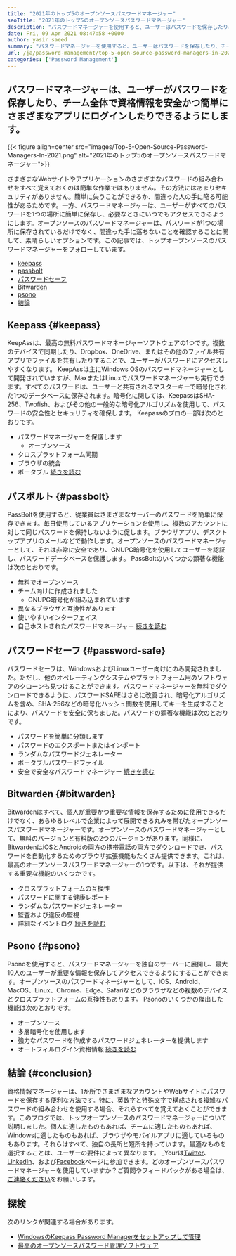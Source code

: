 ```yaml
---
title: "2021年のトップ5のオープンソースパスワードマネージャー" 
seoTitle: "2021年のトップ5のオープンソースパスワードマネージャー" 
description: "パスワードマネージャーを使用すると、ユーザーはパスワードを保存したり、チーム全体の資格情報を安全かつ簡単にログインして、1つのマスターパスワードを使用してさまざまなアプリに簡単にログインできます。" 
date: Fri, 09 Apr 2021 08:47:58 +0000
author: yasir saeed
summary: "パスワードマネージャーを使用すると、ユーザーはパスワードを保存したり、チーム全体の資格情報を安全かつ簡単にログインして、1つのマスターパスワードを使用してさまざまなアプリに簡単にログインできます。" 
url: /ja/password-management/top-5-open-source-password-managers-in-2021/
categories: ['Password Management']
---
```


## パスワードマネージャーは、ユーザーがパスワードを保存したり、チーム全体で資格情報を安全かつ簡単にさまざまなアプリにログインしたりできるようにします。

{{< figure align=center src="images/Top-5-Open-Source-Password-Managers-In-2021.png" alt="2021年のトップ5のオープンソースパスワードマネージャー">}}

さまざまなWebサイトやアプリケーションのさまざまなパスワードの組み合わせをすべて覚えておくのは簡単な作業ではありません。その方法にはあまりセキュリティがありません。簡単に失うことができるか、間違った人の手に陥る可能性があるためです。一方、パスワードマネージャーは、ユーザーがすべてのパスワードを1つの場所に簡単に保存し、必要なときにいつでもアクセスできるようにします。オープンソースのパスワードマネージャーは、パスワードが1つの場所に保存されているだけでなく、間違った手に落ちないことを確認することに関して、素晴らしいオプションです。この記事では、トップオープンソースのパスワードマネージャーをフォローしています。
  * [keepass][1]
  * [passbolt][2]
  * [パスワードセーフ][3]
  * [Bitwarden][4]
  * [psono][5]
  * [結論][6]

## Keepass {#keepass}

KeepAssは、最高の無料パスワードマネージャーソフトウェアの1つです。複数のデバイスで同期したり、Dropbox、OneDrive、またはその他のファイル共有アプリでファイルを共有したりすることで、ユーザーがパスワードにアクセスしやすくなります。 KeepAssは主にWindows OSのパスワードマネージャーとして開発されていますが、MaxまたはLinuxでパスワードマネージャーも実行できます。すべてのパスワードは、ユーザーと共有されるマスターキーで暗号化された1つのデータベースに保存されます。暗号化に関しては、KeepassはSHA-256、Twofish、およびその他の一般的な暗号化アルゴリズムを使用して、パスワードの安全性とセキュリティを確保します。 Keepassのプロの一部は次のとおりです。
* パスワードマネージャーを保護します
  * オープンソース
* クロスプラットフォーム同期
* ブラウザの統合
* ポータブル
[続きを読む][7]

## パスボルト {#passbolt}

PassBoltを使用すると、従業員はさまざまなサーバーのパスワードを簡単に保存できます。毎日使用しているアプリケーションを使用し、複数のアカウントに対して同じパスワードを保持しないように促します。ブラウザアプリ、デスクトップアプリのメールなどで動作します。オープンソースのパスワードマネージャーとして、それは非常に安全であり、GNUPG暗号化を使用してユーザーを認証し、パスワードデータベースを保護します。 PassBoltのいくつかの顕著な機能は次のとおりです。
* 無料でオープンソース
* チーム向けに作成されました
  * GNUPG暗号化が組み込まれています
* 異なるブラウザと互換性があります
* 使いやすいインターフェイス
* 自己ホストされたパスワードマネージャー
[続きを読む][8]

## パスワードセーフ {#password-safe}

パスワードセーフは、WindowsおよびLinuxユーザー向けにのみ開発されました。ただし、他のオペレーティングシステムやプラットフォーム用のソフトウェアのクローンも見つけることができます。パスワードマネージャーを無料でダウンロードできるように、パスワードSAFEはさらに改善され、暗号化アルゴリズムを含め、SHA-256などの暗号化ハッシュ関数を使用してキーを生成することにより、パスワードを安全に保ちました。パスワードの顕著な機能は次のとおりです。
* パスワードを簡単に分類します
* パスワードのエクスポートまたはインポート
* ランダムなパスワードジェネレーター
* ポータブルパスワードファイル
* 安全で安全なパスワードマネージャー
[続きを読む][9]

## Bitwarden {#bitwarden}

Bitwardenはすべて、個人が重要かつ重要な情報を保存するために使用できるだけでなく、あらゆるレベルで企業によって展開できる丸みを帯びたオープンソースパスワードマネージャーです。オープンソースのパスワードマネージャーとして、無料のバージョンと有料版の2つのバージョンがあります。同様に、BitwardenはiOSとAndroidの両方の携帯電話の両方でダウンロードでき、パスワードを自動化するためのブラウザ拡張機能もたくさん提供できます。これは、最高のオープンソースパスワードマネージャーの1つです。以下は、それが提供する重要な機能のいくつかです。
* クロスプラットフォームの互換性
* パスワードに関する健康レポート
* ランダムなパスワードジェネレーター
* 監査および違反の監視
* 詳細なイベントログ
[続きを読む][10]

## Psono {#psono}

Psonoを使用すると、パスワードマネージャーを独自のサーバーに展開し、最大10人のユーザーが重要な情報を保存してアクセスできるようにすることができます。オープンソースのパスワードマネージャーとして、iOS、Android、MacOS、Linux、Chrome、Edge、Safariなどのブラウザなどの複数のデバイスとクロスプラットフォームの互換性もあります。 Psonoのいくつかの傑出した機能は次のとおりです。
  * オープンソース
* 多層暗号化を使用します
* 強力なパスワードを作成するパスワードジェネレーターを提供します
* オートフィルログイン資格情報
[続きを読む][11]

## 結論 {#conclusion}

資格情報マネージャーは、1か所でさまざまなアカウントやWebサイトにパスワードを保存する便利な方法です。特に、英数字と特殊文字で構成される複雑なパスワードの組み合わせを使用する場合、それらすべてを覚えておくことができます。このブログでは、トップオープンソースのパスワードマネージャーについて説明しました。個人に適したものもあれば、チームに適したものもあれば、Windowsに適したものもあれば、ブラウザやモバイルアプリに適しているものもあります。それらはすべて、独自の長所と短所を持っています。最適なものを選択することは、ユーザーの要件によって異なります。
_Yourは[Twitter][12]、[LinkedIn][13]、および[Facebook][14]ページに参​​加できます。どのオープンソースパスワードマネージャーを使用していますか？ご質問やフィードバックがある場合は、[ご連絡ください][15]をお願いします。

## 探検
次のリンクが関連する場合があります。
  * [WindowsのKeepass Password Managerをセットアップして管理][16]
  * [最高のオープンソースパスワード管理ソフトウェア][17]



[1]: #keepass
[2]: #passbolt
[3]: #password-safe
[4]: #bitwarden
[5]: #psono
[6]: #conclusion
[7]: https://products.containerize.com/password-management/keepass
[8]: https://products.containerize.com/password-management/passbolt
[9]: https://products.containerize.com/password-management/password-safe
[10]: https://products.containerize.com/password-management/bitwarden
[11]: https://products.containerize.com/password-management/psono
[12]: https://twitter.com/containerize_co
[13]: https://www.linkedin.com/company/containerize/
[14]: http://facebook.com/containerize
[15]: mailto:yasir.saeed@aspose.com
[16]: https://blog.containerize.com/password-management/setup-manage-keepass-password-manager-for-windows/
[17]: https://products.containerize.com/password-management
